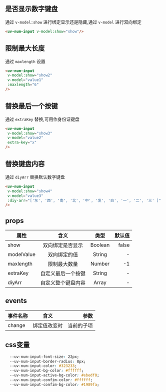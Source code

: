 <script setup>
import useCompStore from '../store/copname.js'
import { onMounted } from 'vue'
const compStore =useCompStore()

onMounted(()=>{
  compStore.updateName('num-input')
})

</script>

## 是否显示数字键盘

通过 `v-model:show` 进行绑定显示还是隐藏,通过 `v-model` 进行双向绑定

```html
<uv-num-input v-model:show="show"/>
```

##  限制最大长度

通过 `maxlength` 设置

 ```html
<uv-num-input
  v-model:show="show2"
  v-model="value1"
  :maxlength="6"
/>
 ```

##   替换最后一个按键

通过 `extraKey`  替换,可用作身份证键盘

 ```html
<uv-num-input
  v-model:show="show3"
  v-model="value2"
  extra-key="x"
/>
 ```

##   替换键盘内容

通过 `diyArr` 替换默认数字键盘

 ```html
<uv-num-input
  v-model:show="show4"
  v-model="value3"
  :diy-arr="['东', '西', '南', '北', '中', '发', '白', '一', '二', '三' ]"
/>
 ```

## props

| 属性       |        含义        |  类型   | 默认值 |
| ---------- | :----------------: | :-----: | -----: |
| show       |  双向绑定是否显示  | Boolean |  false |
| modelValue |    双向绑定的值    | String  |      - |
| maxlength  |    限制最大数量    | Number  |     -1 |
| extraKey   | 自定义最后一个按键 | String  |      - |
| diyArr     | 自定义整个键盘内容 |  Array  |      - |

## events

| 事件名称 |     含义     |       参数 |
| -------- | :----------: | ---------: |
| change   | 绑定值改变时 | 当前的子项 |

## css变量

```css
  --uv-num-input-font-size: 22px;
  --uv-num-input-border-radius: 8px;
  --uv-num-input-color: #323233;
  --uv-num-input-bg-color: #ffffff;
  --uv-num-input-active-bg-color: #ebedf0;
  --uv-num-input-confim-color: #ffffff;
  --uv-num-input-confim-bg-color: #1989fa;
```
